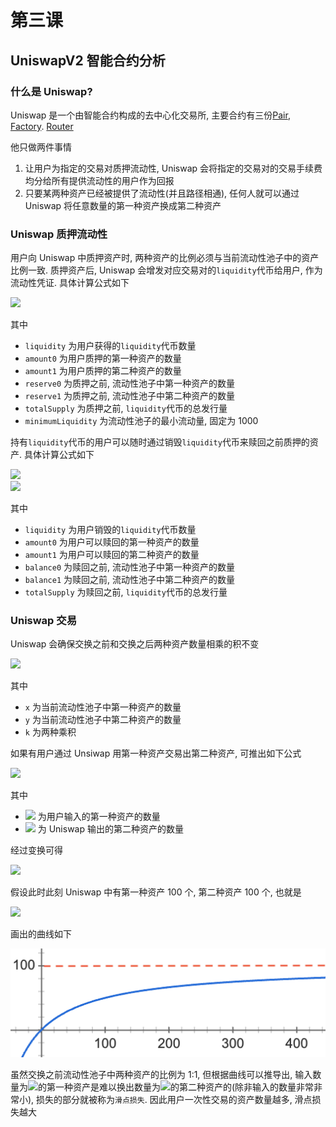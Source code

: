 # 第三课

## UniswapV2 智能合约分析

### 什么是 Uniswap?

Uniswap 是一个由智能合约构成的去中心化交易所, 主要合约有三份[Pair](https://github.com/Uniswap/uniswap-v2-core/blob/master/contracts/UniswapV2Pair.sol), [Factory](https://github.com/Uniswap/uniswap-v2-core/blob/master/contracts/UniswapV2Factory.sol). [Router](https://github.com/Uniswap/uniswap-v2-periphery/blob/master/contracts/UniswapV2Router02.sol)

他只做两件事情

1. 让用户为指定的交易对质押流动性, Uniswap 会将指定的交易对的交易手续费均分给所有提供流动性的用户作为回报
2. 只要某两种资产已经被提供了流动性(并且路径相通), 任何人就可以通过 Uniswap 将任意数量的第一种资产换成第二种资产

### Uniswap 质押流动性

用户向 Uniswap 中质押资产时, 两种资产的比例必须与当前流动性池子中的资产比例一致. 质押资产后, Uniswap 会增发对应交易对的`liquidity`代币给用户, 作为流动性凭证. 具体计算公式如下

<img src="https://render.githubusercontent.com/render/math?math=liquidity%3D%5Cbegin%7Bcases%7D%5Csqrt%7Bamount0 * amount1%7D - minimumLiquidity%2C%5Cquad totalSupply %3D 0%5C%5C%5Cmin(%5Cfrac%7Bamount0%7D%7Breserve0%7D * totalSupply%2C %5Cfrac%7Bamount1%7D%7Breserve1%7D * totalSupply)%2C %5Cquad totalSupply %3E 0%5Cend%7Bcases%7D" style="height:60px;">

其中

- `liquidity` 为用户获得的`liquidity`代币数量
- `amount0` 为用户质押的第一种资产的数量
- `amount1` 为用户质押的第二种资产的数量
- `reserve0` 为质押之前, 流动性池子中第一种资产的数量
- `reserve1` 为质押之前, 流动性池子中第二种资产的数量
- `totalSupply` 为质押之前, `liquidity`代币的总发行量
- `minimumLiquidity` 为流动性池子的最小流动量, 固定为 1000

持有`liquidity`代币的用户可以随时通过销毁`liquidity`代币来赎回之前质押的资产. 具体计算公式如下

<img src="https://render.githubusercontent.com/render/math?math=amount0 %3D %5Cfrac%7Bliquidity%7D%7BtotalSupply%7D * balance0" style="height:30px;">
<br/>
<img src="https://render.githubusercontent.com/render/math?math=amount1 %3D %5Cfrac%7Bliquidity%7D%7BtotalSupply%7D * balance1" style="height:30px;">

其中

- `liquidity` 为用户销毁的`liquidity`代币数量
- `amount0` 为用户可以赎回的第一种资产的数量
- `amount1` 为用户可以赎回的第二种资产的数量
- `balance0` 为赎回之前, 流动性池子中第一种资产的数量
- `balance1` 为赎回之前, 流动性池子中第二种资产的数量
- `totalSupply` 为赎回之前, `liquidity`代币的总发行量

### Uniswap 交易

Uniswap 会确保交换之前和交换之后两种资产数量相乘的积不变

<img src="https://render.githubusercontent.com/render/math?math=x * y %3D k">

其中

- `x` 为当前流动性池子中第一种资产的数量
- `y` 为当前流动性池子中第二种资产的数量
- `k` 为两种乘积

如果有用户通过 Unsiwap 用第一种资产交易出第二种资产, 可推出如下公式

<img src="https://render.githubusercontent.com/render/math?math=(x %2B %5CDelta x) * (y - %5CDelta y) %3D k" style="height:20px;">

其中

- <img src="https://render.githubusercontent.com/render/math?math=%5CDelta x"> 为用户输入的第一种资产的数量
- <img src="https://render.githubusercontent.com/render/math?math=%5CDelta y"> 为 Uniswap 输出的第二种资产的数量

经过变换可得

<img src="https://render.githubusercontent.com/render/math?math=%5CDelta y %3D y - %5Cfrac%7Bk%7D%7Bx %2B %5CDelta x%7D %3D %5Cfrac%7Bx * y %2B %5CDelta x * y - k%7D%7Bx %2B %5CDelta x%7D %3D %5Cfrac%7B%5CDelta x * y%7D%7Bx %2B %5CDelta x%7D" style="height:40px;">

假设此时此刻 Uniswap 中有第一种资产 100 个, 第二种资产 100 个, 也就是

<img src="https://render.githubusercontent.com/render/math?math=%5CDelta y %3D %5Cfrac%7B%5CDelta x \* 100%7D%7B100 %2B %5CDelta x%7D" style="height:40px;">

画出的曲线如下

![](../img/14.png)

虽然交换之前流动性池子中两种资产的比例为 1:1, 但根据曲线可以推导出, 输入数量为<img src="https://render.githubusercontent.com/render/math?math=%5CDelta x">的第一种资产是难以换出数量为<img src="https://render.githubusercontent.com/render/math?math=%5CDelta x">的第二种资产的(除非输入的数量非常非常小), 损失的部分就被称为`滑点损失`. 因此用户一次性交易的资产数量越多, 滑点损失越大
